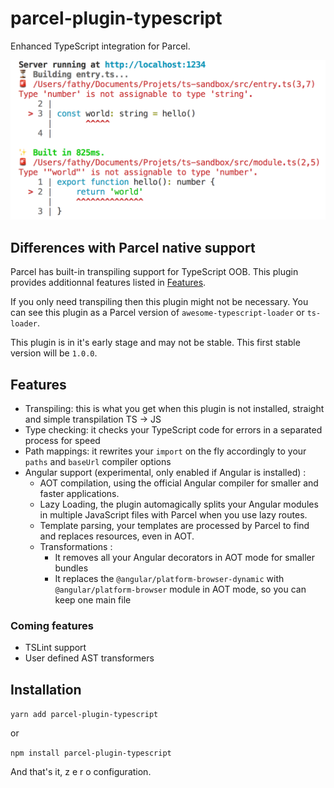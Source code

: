 # parcel-plugin-typescript

Enhanced TypeScript integration for Parcel.

![Screenshot](./.assets/screenshot.png)

## Differences with Parcel native support

Parcel has built-in transpiling support for TypeScript OOB. This plugin provides additionnal features listed in [Features](#features).

If you only need transpiling then this plugin might not be necessary. You can see
this plugin as a Parcel version of `awesome-typescript-loader` or `ts-loader`.

This plugin is in it's early stage and may not be stable. This first stable version will be `1.0.0`.

## Features

- Transpiling: this is what you get when this plugin is not installed, straight and simple
transpilation TS -> JS
- Type checking: it checks your TypeScript code for errors in a separated process for speed
- Path mappings: it rewrites your `import` on the fly accordingly to your `paths` and `baseUrl`
compiler options
- Angular support (experimental, only enabled if Angular is installed) :
	- AOT compilation, using the official Angular compiler for smaller and faster applications.
	- Lazy Loading, the plugin automagically splits your Angular modules in multiple JavaScript files with Parcel when you use lazy routes.
	- Template parsing, your templates are processed by Parcel to find and replaces resources, even in AOT.
	- Transformations :
		- It removes all your Angular decorators in AOT mode for smaller bundles
		- It replaces the `@angular/platform-browser-dynamic` with `@angular/platform-browser` module in AOT mode, so you can keep one main file

### Coming features

- TSLint support
- User defined AST transformers

## Installation
`yarn add parcel-plugin-typescript`

or

`npm install parcel-plugin-typescript`

And that's it, z e r o configuration.
